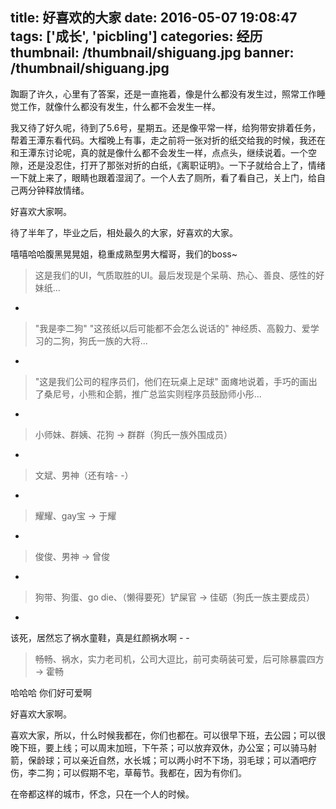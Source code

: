 title: 好喜欢的大家
date: 2016-05-07 19:08:47
tags: ['成长', 'picbling']
categories: 经历
thumbnail: /thumbnail/shiguang.jpg
banner: /thumbnail/shiguang.jpg
---

踟蹰了许久，心里有了答案，还是一直拖着，像是什么都没有发生过，照常工作睡觉工作，就像什么都没有发生，什么都不会发生一样。

我又待了好久呢，待到了5.6号，星期五。还是像平常一样，给狗带安排着任务，帮着王潭东看代码。大榴晚上有事，走之前将一张对折的纸交给我的时候，我还在和王潭东讨论呢，真的就是像什么都不会发生一样，点点头，继续说着。一个空隙，还是没忍住，打开了那张对折的白纸，《离职证明》。一下子就给合上了，情绪一下就上来了，眼睛也跟着湿润了。一个人去了厕所，看了看自己，关上门，给自己两分钟释放情绪。

好喜欢大家啊。

<!-- more -->

待了半年了，毕业之后，相处最久的大家，好喜欢的大家。

嘻嘻哈哈腹黑晃晃姐，稳重成熟型男大榴哥，我们的boss~

> 这是我们的UI，气质取胜的UI。最后发现是个呆萌、热心、善良、感性的好妹纸...

-

> "我是李二狗" "这孩纸以后可能都不会怎么说话的" 神经质、高毅力、爱学习的二狗，狗氏一族的大将...

-

> "这是我们公司的程序员们，他们在玩桌上足球" 面瘫地说着，手巧的画出了桑尼号，小熊和企鹅，推广总监实则程序员鼓励师小彤...

-

> 小师妹、群姨、花狗 -> 群群（狗氏一族外围成员）

-

> 文斌、男神（还有啥- -）

-

> 耀耀、gay宝 -> 于耀

-

> 俊俊、男神 -> 曾俊

-

> 狗带、狗蛋、go die、（懒得要死）铲屎官 -> 佳砺（狗氏一族主要成员）

-
 
该死，居然忘了祸水童鞋，真是红颜祸水啊 - -

> 畅畅、祸水，实力老司机，公司大逗比，前可卖萌装可爱，后可除暴震四方 -> 霍畅

哈哈哈 你们好可爱啊

好喜欢大家啊。

喜欢大家，所以，什么时候我都在，你们也都在。可以很早下班，去公园；可以很晚下班，要上线；可以周末加班，下午茶；可以放弃双休，办公室；可以骑马射箭，保龄球；可以亲近自然，水长城；可以两小时不下场，羽毛球；可以酒吧疗伤，李二狗；可以假期不宅，草莓节。我都在，因为有你们。

在帝都这样的城市，怀念，只在一个人的时候。


